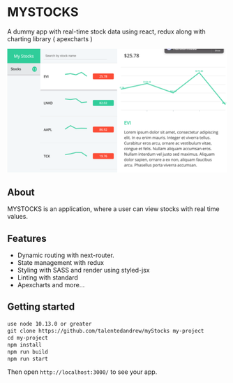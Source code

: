 # MYSTOCKS

A dummy app with real-time stock data using react, redux along with charting library ( apexcharts )

![myStocks](./image.png)

## About

MYSTOCKS is an application, where a user can view stocks with real time values.

## Features

- Dynamic routing with next-router.
- State management with redux
- Styling with SASS and render using styled-jsx
- Linting with standard
- Apexcharts and more...

## Getting started

```
use node 10.13.0 or greater
git clone https://github.com/talentedandrew/myStocks my-project
cd my-project
npm install
npm run build
npm run start
```

Then open `http://localhost:3000/` to see your app.

